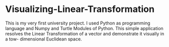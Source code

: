 # Visualizing-Linear-Transformation
This is my very first university project. I used Python as programming language and Numpy and Turtle Modules of Python. This simple application resolves the Linear Transformation of a vector and demonstrate it visually in a tow- dimensional Euclidean space. 
